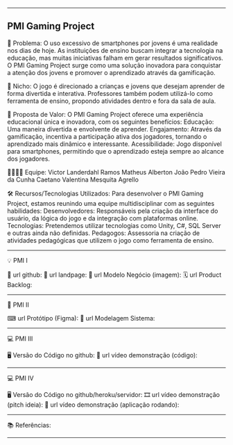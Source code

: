 -------------------
PMI Gaming Project
-------------------

🙁 Problema: 
O uso excessivo de smartphones por jovens é uma realidade nos dias de hoje.
As instituições de ensino buscam integrar a tecnologia na educação, mas muitas iniciativas falham em gerar resultados significativos.
O PMI Gaming Project surge como uma solução inovadora para conquistar a atenção dos jovens e promover o aprendizado através da gamificação.

🙂 Nicho: 
O jogo é direcionado a crianças e jovens que desejam aprender de forma divertida e interativa.
Professores também podem utilizá-lo como ferramenta de ensino, propondo atividades dentro e fora da sala de aula.

🎁 Proposta de Valor: 
O PMI Gaming Project oferece uma experiência educacional única e inovadora, com os seguintes benefícios:
Educação: Uma maneira divertida e envolvente de aprender.
Engajamento: Através da gamificação, incentiva a participação ativa dos jogadores, tornando o aprendizado mais dinâmico e interessante.
Acessibilidade: Jogo disponível para smartphones, permitindo que o aprendizado esteja sempre ao alcance dos jogadores.

🧑‍💻👩‍💻 Equipe: 
Victor Landerdahl Ramos
Matheus Alberton
João Pedro Vieira da Cunha Caetano
Valentina Mesquita Agrello

🛠 Recursos/Tecnologias Utilizados:
Para desenvolver o PMI Gaming Project, estamos reunindo uma equipe multidisciplinar com as seguintes habilidades:
Desenvolvedores: Responsáveis pela criação da interface do usuário, da lógica do jogo e da integração com plataformas online. 
Tecnologias: Pretendemos utilizar tecnologias como Unity, C#, SQL Server e outras ainda não definidas.
Pedagogos: Assessoria na criação de atividades pedagógicas que utilizem o jogo como ferramenta de ensino.

-------------------

💡 PMI I

🔗 url github:
🛬 url landpage:
🤝 url Modelo Negócio (imagem):
🗓 url Product Backlog:

-------------------

📲 PMI II

⌨ url Protótipo (Figma):
📝 url Modelagem Sistema:

-------------------

💻 PMI III

🖥 Versão do Código no github:
🎥 url vídeo demonstração (código):

-------------------

💻 PMI IV

🖥 Versão do Código no github/heroku/servidor:
🎞 url vídeo demonstração (pitch ideia):
🎥 url vídeo demonstração (aplicação rodando):

-------------------

📚 Referências:

-------------------
